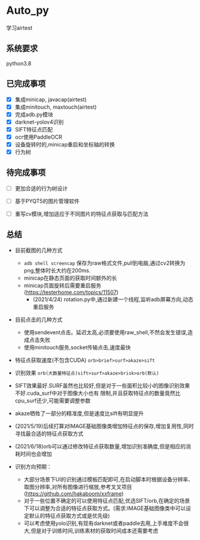 # Auto_py
学习airtest

## 系统要求
python3.8


## 已完成事项
- [x] 集成minicap, javacap(airtest)
- [x] 集成minitouch, maxtouch(airtest)
- [x] 完成adb.py模块
- [x] darknet-yolov4识别
- [x] SIFT特征点匹配
- [x] ocr使用PaddleOCR
- [x] 设备旋转时的,minicap重启和坐标轴的转换
- [x] 行为树

## 待完成事项
- [ ]  更加合适的行为树设计
- [ ]  基于PYQT5的图片管理软件
- [ ]  重写cv模块,增加适应于不同图片的特征点获取与匹配方法

  
## 总结
- 目前截图的几种方式
  - `adb shell screencap` 保存为raw格式文件,pull到电脑,通过cv2转换为png,整体时长大约在200ms.
  - minicap在静态页面的获取时间额外的长
  - minicap页面旋转后需要重启服务 (https://testerhome.com/topics/11507)
    - (2021/4/24) rotation.py中,通过新建一个线程,监听adb屏幕方向,动态重启服务 

- 目前点击的几种方式
  - 使用sendevent点击。延迟太高,必须要使用raw_shell,不然会发生错误,造成点击失败
  - 使用minitouch服务,socket传输点击,速度最快
  
- 特征点获取速度(不包含CUDA)
  `orb>brief>surf>akaze>sift`
  
- 识别效果
  `orb(大数量特征点)sift>surf>akaze>brisk>orb(默认)`
- SIFT效果最好.SURF虽然也比较好,但是对于一些面积比较小的图像识别效果不好.cuda_surf中对于图像大小也有
限制,并且获取特征点的数量竟然比cpu_surf还少,可能需要调整参数
- akaze牺牲了一部分的精准度,但是速度比sift有明显提升
- (2021/5/19)后续打算对IMAGE基础图像类增加特征点的保存,增加复用性,同时寻找最合适的特征点获取方式
- (2021/6/18)orb可以通过修改特征点获取数量,增加识别准确度,但是相应的消耗时间也会增加
- 识别方向预期：
  - 大部分场景下UI的识别通过模板匹配即可,在启动脚本时根据设备分辨率、取图分辨率,对所有图像进行缩放,参考叉叉项目(https://github.com/hakaboom/xxframe)
  - 对于一些位置不确定的可以使用特征点匹配,优选SIFT/orb,在确定的场景下可以调整为合适的特征点获取方式。(需求:IMAGE基础图像类中可以设定默认的特征点获取方式或是优先级)
  - 可以考虑使用yolo识别,有现有darknet或者paddle去用,上手难度不会很大,但是对于训练时间,训练素材的获取时间成本还需要考虑
